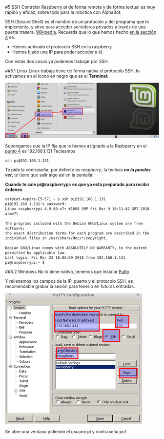 #5 SSH
Controlar Raspberry pi de forma remota y de forma textual es muy rápido y eficaz, sobre todo para la robótica con AlphaBot.

SSH (Secure Shell) es el nombre de un protocolo y del programa que lo implementa, y sirve para acceder servidores privados a través de una puerta trasera. [Wikipedia](https://es.wikipedia.org/wiki/Secure_Shell).
Recuerda que lo que hemos hecho [en la sección 4](/4-primera-comunicacion.md) es:
* Hemos activado el protocolo SSH en la raspberry
* Hemos fijado una IP para poder acceder a él.

Con estas dos cosas ya podemos trabajar por SSH.

##5.1 Linux
Linux trabaja tiene de forma nativa el protocolo SSH, lo activamos en el icono en negro que es el **Terminal**:

![](/assets/terminal-where.jpg)

Supongamos que la IP fija que le hemos asignado a la Rasbperry en el [punto 4](/4-primera-comunicacion.md) es 192.168.1.131 Tecleamos
```
ssh pi@192.168.1.131

```
Te pide la contraseña, por defecto es _raspberry_, la tecleas **_no la puedes ver_**, te tiene que salir algo así en la pantalla:

**Cuando te sale pi@raspberrypi: es que ya está preparado para recibir órdenes**


```
cat@cat-Aspire-E5-571 ~ $ ssh pi@192.168.1.131
pi@192.168.1.131's password: 
Linux raspberrypi 4.9.80-v7+ #1098 SMP Fri Mar 9 19:11:42 GMT 2018 armv7l

The programs included with the Debian GNU/Linux system are free software;
the exact distribution terms for each program are described in the
individual files in /usr/share/doc/*/copyright.

Debian GNU/Linux comes with ABSOLUTELY NO WARRANTY, to the extent
permitted by applicable law.
Last login: Fri Mar 23 18:03:09 2018 from 192.168.1.131
pi@raspberrypi:~ $ 

```






##5.2 Windows
No lo tiene nativo, tenemos que instalar [Putty](https://www.putty.org/)

Y rellenamos los campos de la IP, puerto y el protocolo SSH, es recomendable grabar la sesión para tenerlo en futuras entradas.

![](/assets/Selection_043.png)

Se abre una ventana pidiendo el usuario pi y contraseña pof


